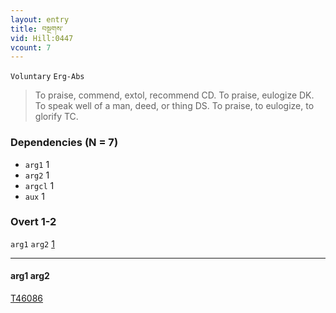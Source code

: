 ```yaml
---
layout: entry
title: བསྔགས་
vid: Hill:0447
vcount: 7
---
```

`Voluntary` `Erg-Abs`
> To praise, commend, extol, recommend CD\.
 To praise, eulogize DK\.
 To speak well of a man, deed, or thing DS\.
 To praise, to eulogize, to glorify TC\.

### Dependencies (N = 7)
* `arg1` 1
* `arg2` 1
* `argcl` 1
* `aux` 1


### Overt 1-2
`arg1` `arg2` [1](#arg1-arg2)

---


#### <a name='arg1-arg2'>arg1 arg2</a>

<a target='blank' href='http://tibetanverbs.soas.ac.uk/~badw/#/bu_ston/069a?focus=T46086'>T46086</a>
